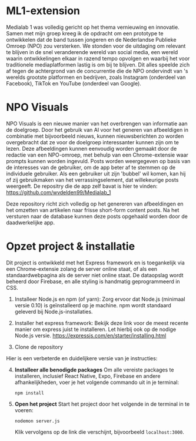 ﻿# ML1-extension
Medialab 1 was volledig gericht op het thema vernieuwing en innovatie. Samen met mijn groep kreeg ik de opdracht om een prototype te ontwikkelen dat de band tussen jongeren en de Nederlandse Publieke Omroep (NPO) zou versterken. We stonden voor de uitdaging om relevant te blijven in de snel veranderende wereld van social media, een wereld waarin ontwikkelingen elkaar in razend tempo opvolgen en waarbij het voor traditionele mediaplatformen lastig is om bij te blijven. Dit alles speelde zich af tegen de achtergrond van de concurrentie die de NPO ondervindt van 's werelds grootste platformen en bedrijven, zoals Instagram (onderdeel van Facebook), TikTok en YouTube (onderdeel van Google).
 
# NPO Visuals

NPO Visuals is een nieuwe manier van het overbrengen van informatie aan de doelgroep. Door het gebruik van AI voor het generen van afbeeldigen in combinatie met bijvoorbeeld nieuws, kunnen nieuwsberichten zo worden overgebracht dat ze voor de doelgroep interessanter kunnen zijn om te lezen. Deze afbeeldingen kunnen eenvoudig worden gemaakt door de redactie van een NPO-omroep, met behulp van een Chrome-extensie waar prompts kunnen worden ingevuld. Posts worden weergegeven op basis van de interesses van de gebruiker, om de app beter af te stemmen op de individuele gebruiker. Als een gebruiker uit zijn 'bubbel' wil komen, kan hij of zij gebruikmaken van het verrassingselement, dat willekeurige posts weergeeft.
De repositry die de app zelf bavat is hier te vinden: https://github.com/wvdelden99/Medialab_1

Deze repository richt zich volledig op het genereren van afbeeldingen en het omzetten van artikelen naar frisse short-form content posts. Na het versturen naar de database kunnen deze posts opgehaald worden door de daadwerkelijke app.

# Opzet project & installatie

Dit project is ontwikkeld met het Express framework en is toegankelijk via een Chrome-extensie zolang de server online staat, of als een standaardwebpagina als de server niet online staat. De dataopslag wordt beheerd door Firebase, en alle styling is handmatig geprogrammeerd in CSS.

1. Installeer Node.js en npm (of yarn):
Zorg ervoor dat Node.js (minimaal versie 0.10) is geïnstalleerd op je machine. npm wordt standaard geleverd bij Node.js-installaties.

2. Installer het express framework:
Bekijk deze link voor de meest recente manier om express juist te installeren. Let hierbij ook op de nodige Node.js versie.
https://expressjs.com/en/starter/installing.html

3. Clone de repository
   
Hier is een verbeterde en duidelijkere versie van je instructies:

4. **Installeer alle benodigde packages**
   Om alle vereiste packages te installeren, inclusief React Native, Expo, Firebase en andere afhankelijkheden, voer je het volgende commando uit in je terminal:
   ```
   npm install
   ```

5. **Open het project**
   Start het project door het volgende in de terminal in te voeren:
   ```
   nodemon server.js
   ```
   Klik vervolgens op de link die verschijnt, bijvoorbeeld `localhost:3000`.

